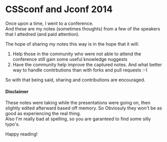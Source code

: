CSSconf and Jconf 2014
=======================

Once upon a time, I went to a conference.  
And these are my notes (sometimes thoughts) from a few of the speakers that I attedned (and paid attention).  

The hope of sharing my notes this way is in the hope that it will:  
1. Help those in the community who were not able to attend the conference still gain some useful knowledge nuggests  
2. Have the community help improve the captured notes. And what better way to handle conitrbutions than with forks and pull requests :-)  

So with that being said, sharing and contributions are encouraged.


#### Disclaimer
These notes were taking while the presentations were going on, then slightly edited afterward based off memory. So Obviosuly they won't be as good as experiencing the real thing.  
Also I'm really bad at spelling, so you are garanteed to find some silly typo's.  

Happy reading!
